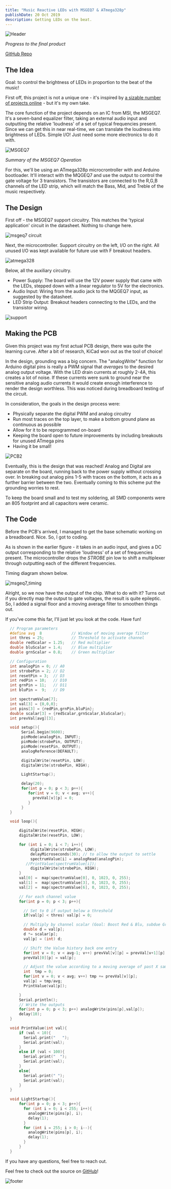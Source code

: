```yaml
---
title: "Music Reactive LEDs with MSGEQ7 & ATmega328p"
publishDate: 20 Oct 2019
description: Getting LEDs on the beat.
---
```

![Header](/assets/blog/led-music/header.png)

_Progress to the final product_

[GitHub Repo](https://github.com/andrewlitt/Lightshow-2.0)
## The Idea
Goal: to control the brightness of LEDs in proportion to the beat of the music!

First off, this project is not a unique one - it's inspired by [a sizable number of projects online](https://www.google.com/search?q=Music+LED+MSGEQ7&rlz=1C1CHBF_enCA758CA758&oq=Music+LED+MSGEQ7&aqs=chrome..69i57j69i61.6242j1j0&sourceid=chrome&ie=UTF-8) - but it's my own take.

The core function of the project depends on an IC from MSI, the MSGEQ7. It's a seven-band equalizer filter, taking an external audio input and outputting the relative 'loudness' of a set of typical frequencies present. Since we can get this in near real-time, we can translate the loudness into brightness of LEDs. Simple I/O! Just need some more electronics to do it with.

![MSGEQ7](/assets/blog/led-music/msgeq7.PNG)

_Summary of the MSGEQ7 Operation_

For this, we'll be using an ATmega328p microcrontroller with and Arduino bootloader. It'll interact with the MQGEQ7 and use the output to control the gate voltage for 3 transistors. The transistors are connected to the R,G,B channels of the LED strip, which will match the Bass, Mid, and Treble of the music respectively.

## The Design

First off - the MSGEQ7 support circuitry. This matches the 'typical application' circuit in the datasheet. Nothing to change here.

![msgeq7 circuit](/assets/blog/led-music/msgeq7circuit.PNG)

Next, the microcontroller. Support circuitry on the left, I/O on the right. All unused I/O was kept available for future use with F breakout headers.

![atmega328](/assets/blog/led-music/atmega328.PNG)

Below, all the auxiliary circuitry.
- Power Supply: The board will use the 12V power supply that came with the LEDs, stepped down with a linear regulator to 5V for the electronics.
- Audio Input: Wiring from the audio jack to the MQGEQ7 input, as suggested by the datasheet.
- LED Strip Output: Breakout headers connecting to the LEDs, and the transistor wiring.

![support](/assets/blog/led-music/support.png)

## Making the PCB

Given this project was my first actual PCB design, there was quite the learning curve. After a bit of research, KiCad won out as the tool of choice!

In the design, grounding was a big concern. The "analogWrite" function for Arduino digital pins is really a PWM signal that _averages_ to the desired analog output voltage. With the LED drain currents at roughly 2-4A, this creates a lot of noise. If these currents were sunk to ground near the sensitive analog audio currents it would create enough interference to render the design worthless. This was noticed during breadboard testing of the circuit.

In consideration, the goals in the design process were:
- Physically separate the digital PWM and analog circuitry
- Run most traces on the top layer, to make a bottom ground plane as continuous as possible
- Allow for it to be reprogrammed on-board
- Keeping the board open to future improvements by including breakouts for unused ATmega pins
- Having it be small!

![PCB2](/assets/blog/led-music/PCB2.PNG)

Eventually, this is the design that was reached! Analog and Digital are separate on the board, running back to the power supply without crossing over. In breaking out analog pins 1-5 with traces on the bottom, it acts as a further barrier between the two. Eventually coming to this scheme put the grounding worries to rest.

To keep the board small and to test my soldering, all SMD components were an 805 footprint and all capacitors were ceramic.

## The Code

Before the PCB's arrived, I managed to get the base schematic working on a breadboard. Nice. So, I got to coding.

As  is shown in the earlier figure - it takes in an audio input, and gives a DC output corresponding to the relative 'loudness' of a set of frequencies present. The microcontroller drops the _STROBE_ pin low to shift a multiplexer through outputting each of the different frequencies.

Timing diagram shown below.

![msgeq7_timing](/assets/blog/led-music/msgeq7_timing.PNG)

Alright, so we now have the output of the chip. What to do with it? Turns out if you directly map the output to gate voltages, the result is quite epileptic. So, I added a signal floor and a moving average filter to smoothen things out.

If you've come this far, I'll just let you look at the code. Have fun!

```c
  // Program parameters
  #define avg  8             // Window of moving average filter
  int thres = 25;            // Threshold to activate channel
  double redScalar = 1.25;   // Red multiplier
  double bluScalar = 1.4;    // Blue multiplier
  double grnScalar = 0.8;    // Green multiplier

  // Configuration
  int analogPin = 0; // A0
  int strobePin = 2; // D2
  int resetPin = 3;  // D3
  int redPin = 10;   // D10
  int grnPin = 11;   // D11
  int bluPin =  9;   // D9

  int spectrumValue[7];
  int val[3] = {0,0,0};
  int pins[3] = {redPin,grnPin,bluPin};
  double scalar[3] = {redScalar,grnScalar,bluScalar};
  int prevVal[avg][3];

  void setup(){
       Serial.begin(9600);
       pinMode(analogPin, INPUT);
       pinMode(strobePin, OUTPUT);
       pinMode(resetPin, OUTPUT);
       analogReference(DEFAULT);

       digitalWrite(resetPin, LOW);
       digitalWrite(strobePin, HIGH);

       LightStartup();

       delay(20);
       for(int p = 0; p < 3; p++){
          for(int v = 0; v < avg; v++){
            prevVal[v][p] = 0;
          }
       }
  }

  void loop(){

      digitalWrite(resetPin, HIGH);
      digitalWrite(resetPin, LOW);

      for (int i = 0; i < 7; i++){
           digitalWrite(strobePin, LOW);
           delayMicroseconds(30); // to allow the output to settle
           spectrumValue[i] = analogRead(analogPin);
         //PrintValue(spectrumValue[i]);
           digitalWrite(strobePin, HIGH);
      }
      val[0] =  map(spectrumValue[0], 0, 1023, 0, 255);
      val[1] =  map(spectrumValue[3], 0, 1023, 0, 255);
      val[2] =  map(spectrumValue[6], 0, 1023, 0, 255);

      // For each channel value
      for(int p = 0; p < 3; p++){

        // Set to 0 if output below a threshold
        if(val[p] < thres) val[p] = 0;

        // Multiply by channel scalar (Goal: Boost Red & Blu, subdue Grn)
        double d = val[p];
        d *= scalar[p];
        val[p] = (int) d;

        // Shift the Value history back one entry
        for(int v = 0; v < avg-1; v++) prevVal[v][p] = prevVal[v+1][p];
        prevVal[0][p] = val[p];

        // Adjust the value according to a moving average of past X samples
        int  tmp = 0;
        for(int v = 0; v < avg; v++) tmp += prevVal[v][p];
        val[p] = tmp/avg;
        PrintValue(val[p]);

      }
      Serial.println();
      // Write the outputs
      for(int p = 0; p < 3; p++) analogWrite(pins[p],val[p]);
      delay(10);
  }

  void PrintValue(int val){
      if (val < 10){
        Serial.print("   ");
        Serial.print(val);
      }
      else if (val < 100){
        Serial.print("  ");
        Serial.print(val);
      }
      else{
        Serial.print(" ");
        Serial.print(val);
      }
  }

  void LightStartup(){
      for(int p = 0; p < 3; p++){
        for (int i = 0; i < 255; i++){
          analogWrite(pins[p], i);
          delay(1);
        }
        for (int i = 255; i > 0; i--){
          analogWrite(pins[p], i);
          delay(1);
        }
      }
  }
```

If you have any questions, feel free to reach out.

Feel free to check out the source on [GitHub](https://github.com/andrewlitt/Lightshow-2.0)!

![footer](/assets/blog/led-music/footer.png)
